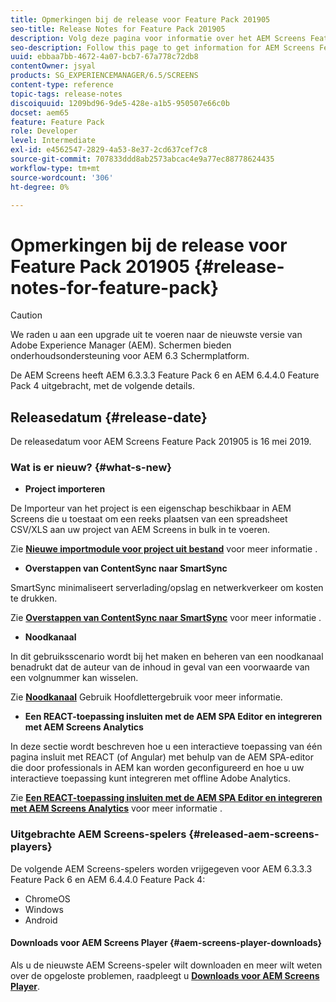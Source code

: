 ```yaml
---
title: Opmerkingen bij de release voor Feature Pack 201905
seo-title: Release Notes for Feature Pack 201905
description: Volg deze pagina voor informatie over het AEM Screens Feature Pack 201905 dat op 16 mei 2019 is uitgebracht.
seo-description: Follow this page to get information for AEM Screens Feature Pack 201905 released on May 16, 2019.
uuid: ebbaa7bb-4672-4a07-bcb7-67a778c72db8
contentOwner: jsyal
products: SG_EXPERIENCEMANAGER/6.5/SCREENS
content-type: reference
topic-tags: release-notes
discoiquuid: 1209bd96-9de5-428e-a1b5-950507e66c0b
docset: aem65
feature: Feature Pack
role: Developer
level: Intermediate
exl-id: e4562547-2829-4a53-8e37-2cd637cef7c8
source-git-commit: 707833ddd8ab2573abcac4e9a77ec88778624435
workflow-type: tm+mt
source-wordcount: '306'
ht-degree: 0%

---
```


# Opmerkingen bij de release voor Feature Pack 201905 {#release-notes-for-feature-pack}

>[!CAUTION]
>
>We raden u aan een upgrade uit te voeren naar de nieuwste versie van Adobe Experience Manager (AEM). Schermen bieden onderhoudsondersteuning voor AEM 6.3 Schermplatform.

De AEM Screens heeft AEM 6.3.3.3 Feature Pack 6 en AEM 6.4.4.0 Feature Pack 4 uitgebracht, met de volgende details.

## Releasedatum {#release-date}

De releasedatum voor AEM Screens Feature Pack 201905 is 16 mei 2019.

### Wat is er nieuw? {#what-s-new}

* **Project importeren**

De Importeur van het project is een eigenschap beschikbaar in AEM Screens die u toestaat om een reeks plaatsen van een spreadsheet CSV/XLS aan uw project van AEM Screens in bulk in te voeren.

Zie **[Nieuwe importmodule voor project uit bestand](project-importer.md)** voor meer informatie .

* **Overstappen van ContentSync naar SmartSync**

SmartSync minimaliseert serverlading/opslag en netwerkverkeer om kosten te drukken.

Zie **[Overstappen van ContentSync naar SmartSync](smartsync.md)** voor meer informatie .

* **Noodkanaal**

In dit gebruiksscenario wordt bij het maken en beheren van een noodkanaal benadrukt dat de auteur van de inhoud in geval van een voorwaarde van een volgnummer kan wisselen.

Zie **[Noodkanaal](emergency-channel.md)** Gebruik Hoofdlettergebruik voor meer informatie.

* **Een REACT-toepassing insluiten met de AEM SPA Editor en integreren met AEM Screens Analytics**

In deze sectie wordt beschreven hoe u een interactieve toepassing van één pagina insluit met REACT (of Angular) met behulp van de AEM SPA-editor die door professionals in AEM kan worden geconfigureerd en hoe u uw interactieve toepassing kunt integreren met offline Adobe Analytics.

Zie **[Een REACT-toepassing insluiten met de AEM SPA Editor en integreren met AEM Screens Analytics](embedding-react-app.md)** voor meer informatie .

### Uitgebrachte AEM Screens-spelers  {#released-aem-screens-players}

De volgende AEM Screens-spelers worden vrijgegeven voor AEM 6.3.3.3 Feature Pack 6 en AEM 6.4.4.0 Feature Pack 4:

* ChromeOS
* Windows
* Android

#### Downloads voor AEM Screens Player  {#aem-screens-player-downloads}

Als u de nieuwste AEM Screens-speler wilt downloaden en meer wilt weten over de opgeloste problemen, raadpleegt u **[Downloads voor AEM Screens Player](https://download.macromedia.com/screens/)**.
